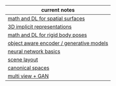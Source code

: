 | current notes                                                |
| ------------------------------------------------------------ |
| [math and DL for spatial surfaces](neural_surface.md) |
| [3D implicit representations](implicit_representation.md) |
| [math and DL for rigid body poses](deep_pose.md) |
| [object aware encoder / generative models](object_aware.md) |
| [neural network basics](neural_surface.md)       |
| [scene layout](scene_layout.md)                  |
| [canonical spaces](canonical_space.md)           |
| [multi view + GAN](multi_view_GAN.md)            |

